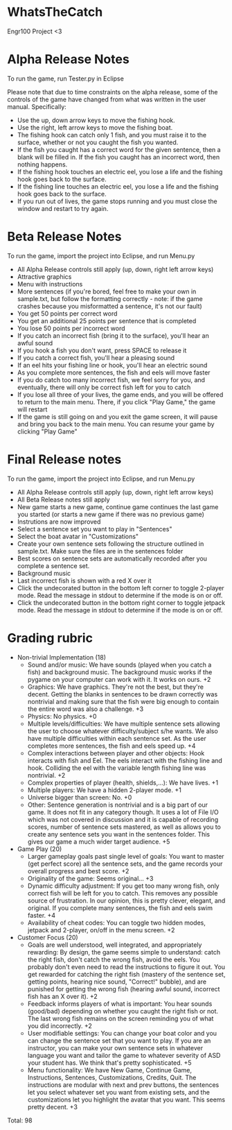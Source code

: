 # WhatsTheCatch
Engr100 Project  &lt;3

Alpha Release Notes
===

To run the game, run Tester.py in Eclipse

Please note that due to time constraints on the alpha release, some of the controls of the game have changed from what was written in the user manual. Specifically:

* Use the up, down arrow keys to move the fishing hook. 
* Use the right, left arrow keys to move the fishing boat. 
* The fishing hook can catch only 1 fish, and you must raise it to the surface, whether or not you caught the fish you wanted.
* If the fish you caught has a correct word for the given sentence, then a blank will be filled in. If the fish you caught has an incorrect word, then nothing happens. 
* If the fishing hook touches an electric eel, you lose a life and the fishing hook goes back to the surface.
* If the fishing line touches an electric eel, you lose a life and the fishing hook goes back to the surface.
* If you run out of lives, the game stops running and you must close the window and restart to try again.

Beta Release Notes
====

To run the game, import the project into Eclipse, and run Menu.py

* All Alpha Release controls still apply (up, down, right left arrow keys) 
* Attractive graphics
* Menu with instructions
* More sentences (if you're bored, feel free to make your own in sample.txt, but follow the formatting correctly - note: if the game crashes because you misformatted a sentence, it's not our fault)
* You get 50 points per correct word
* You get an additional 25 points per sentence that is completed
* You lose 50 points per incorrect word
* If you catch an incorrect fish (bring it to the surface), you'll hear an awful sound
* If you hook a fish you don't want, press SPACE to release it
* If you catch a correct fish, you'll hear a pleasing sound
* If an eel hits your fishing line or hook, you'll hear an electric sound
* As you complete more sentences, the fish and eels will move faster
* If you do catch too many incorrect fish, we feel sorry for you, and eventually, there will only be correct fish left for you to catch
* If you lose all three of your lives, the game ends, and you will be offered to return to the main menu. There, if you click "Play Game," the game will restart
* If the game is still going on and you exit the game screen, it will pause and bring you back to the main menu. You can resume your game by clicking "Play Game"

Final Release notes
===

To run the game, import the project into Eclipse, and run Menu.py

* All Alpha Release controls still apply (up, down, right left arrow keys)
* All Beta Release notes still apply
* New game starts a new game, continue game continues the last game you started (or starts a new game if there was no previous game)
* Instrutions are now improved
* Select a sentence set you want to play in "Sentences"
* Select the boat avatar in "Customizations"
* Create your own sentence sets following the structure outlined in sample.txt. Make sure the files are in the sentences folder
* Best scores on sentence sets are automatically recorded after you complete a sentence set. 
* Background music
* Last incorrect fish is shown with a red X over it
* Click the undecorated button in the bottom left corner to toggle 2-player mode. Read the message in stdout to determine if the mode is on or off.
* Click the undecorated button in the bottom right corner to toggle jetpack mode. Read the message in stdout to determine if the mode is on or off.

Grading rubric
===

* Non-trivial Implementation (18)
  * Sound and/or music: We have sounds (played when you catch a fish) and background music. The background music works if the pygame on your computer can work with it. It works on ours. +2
  * Graphics: We have graphics. They're not the best, but they're decent. Getting the blanks in sentences to be drawn correctly was nontrivial and making sure that the fish were big enough to contain the entire word was also a challenge. +3
  * Physics: No physics. +0
  * Multiple levels/difficulties: We have multiple sentence sets allowing the user to choose whatever difficulty/subject s/he wants. We also have multiple difficulties within each sentence set. As the user completes more sentences, the fish and eels speed up. +4
  * Complex interactions between player and other objects: Hook interacts with fish and Eel. The eels interact with the fishing line and hook. Colliding the eel with the variable length fishing line was nontrivial. +2
  * Complex properties of player (health, shields,...): We have lives. +1
  * Multiple players: We have a hidden 2-player mode. +1
  * Universe bigger than screen: No. +0
  * Other: Sentence generation is nontrivial and is a big part of our game. It does not fit in any category though. It uses a lot of File I/O which was not covered in discussion and it is capable of recording scores, number of sentence sets mastered, as well as allows you to create any sentence sets you want in the sentences folder. This gives our game a much wider target audience. +5
* Game Play (20)
  * Larger gameplay goals past single level of goals: You want to master (get perfect score) all the sentence sets, and the game records your overall progress and best score. +2
  * Originality of the game: Seems original... +3
  * Dynamic difficulty adjustment: If you get too many wrong fish, only correct fish will be left for you to catch. This removes any possible source of frustration. In our opinion, this is pretty clever, elegant, and original. If you complete many sentences, the fish and eels swim faster. +4
  * Availability of cheat codes: You can toggle two hidden modes, jetpack and 2-player, on/off in the menu screen. +2
* Customer Focus (20)
  * Goals are well understood, well integrated, and appropriately rewarding: By design, the game seems simple to understand: catch the right fish, don't catch the wrong fish, avoid the eels. You probably don't even need to read the instructions to figure it out. You get rewarded for catching the right fish (mastery of the sentence set, getting points, hearing nice sound, "Correct!" bubble), and are punished for getting the wrong fish (hearing awful sound, incorrect fish has an X over it). +2
  * Feedback informs players of what is important: You hear sounds (good/bad) depending on whether you caught the right fish or not. The last wrong fish remains on the screen reminding you of what you did incorrectly. +2
  * User modifiable settings: You can change your boat color and you can change the sentence set that you want to play. If you are an instructor, you can make your own sentence sets in whatever language you want and tailor the game to whatever severity of ASD your student has. We think that's pretty sophisticated. +5
  * Menu functionality: We have New Game, Continue Game, Instructions, Sentences, Customizations, Credits, Quit. The instructions are modular with next and prev buttons, the sentences let you select whatever set you want from existing sets, and the customizations let you highlight the avatar that you want. This seems pretty decent. +3
 
Total: 98
